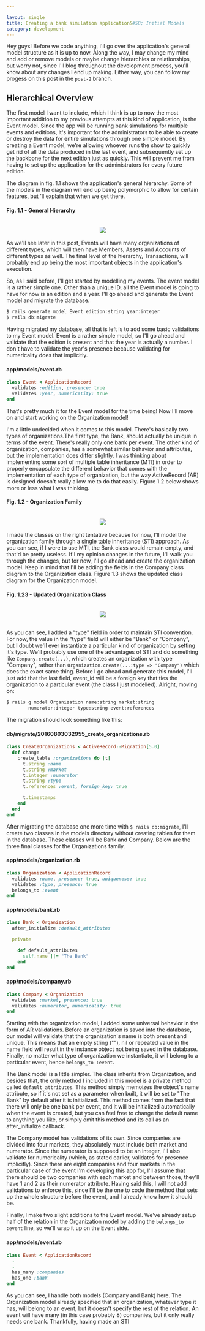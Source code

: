 ```yaml
---

layout: single
title: Creating a bank simulation application&#58; Initial Models
category: development
---
```


Hey guys! Before we code anything, I'll go over the application's
general model structure as it is up to now. Along the way, I may change
my mind and add or remove models or maybe change hierarchies or
relationships, but worry not, since I'll blog throughout the development
process, you'll know about any changes I end up making. Either way, you
can follow my progess on this post in the `post-2` branch.

## Hierarchical Overview
The first model I want to include, which I think is up to now the most
important addition to my previous attempts at this kind of application,
is the Event model. Since the app will be running bank simulations for
multiple events and editions, it's important for the administrators to be
able to create or destroy the data for entire simulations through
one simple model. By creating a Event model, we're allowing whoever
runs the show to quickly get rid of all the data produced in the last
event, and subsequently set up the backbone for the next edition just as
quickly. This will prevent me from having to set up the application for
the administrators for every future edition.

The diagram in fig. 1.1 shows the application's general hierarchy. Some
of the models in the diagram will end up being polymorphic to allow for
certain features, but 'll explain that when we get there.

#### Fig. 1.1 - General Hierarchy
<br>
<center><img src="{{site_url}}/images/bank-sim-models.png"></center>
<br>
As we'll see later in this post, Events will have many organizations of
different types, which will then have Members, Assets and Accounts of
different types as well. The final level of the hierarchy, Transactions,
will probably end up being the most important objects in the
application's execution.

So, as I said before, I'll get started by modelling my events. The
event model is a rather simple one. Other than a unique ID, all the
Event model is going to have for now is an edition and a year. I'll go
ahead and generate the Event model and migrate the database.

```bash
$ rails generate model Event edition:string year:integer
$ rails db:migrate
```

Having migrated my database, all that is left is to add some basic
validations to my Event model. Event is a rather simple model, so I'll
go ahead and validate that the edition is present and that the year is
actually a number. I don't have to validate the year's presence because
validating for numericality does that implicitly.

#### app/models/event.rb
```ruby
class Event < ApplicationRecord
  validates :edition, presence: true
  validates :year, numericality: true
end
```

That's pretty much it for the Event model for the time being! Now I'll
move on and start working on the Organization model!


I'm a little undecided when it comes to this model. There's basically
two types of organizations.The first type, the Bank, should actually be
unique in terms of the event. There's really only one bank per event.
The other kind of organization, companies, has a somewhat similar
behavior and attributes, but the implementation does differ slightly. 
I was thinking about implementing some sort of multiple table inheritance (MTI)
in order to properly encapsulate the different behavior that comes with
the implementation of each type of organization, but the way
ActiveRecord (AR) is designed doesn't really allow me to do that easily.
Figure 1.2 below shows more or less what I was thinking.

#### Fig. 1.2 - Organization Family
<br>
<center><img src="{{site_url}}/images/organization-family.png"></center>
<br>
I made the classes on the right tentative because for now, I'll model
the organization family through a single table inheritance (STI)
approach. As you can see, if I were to use MTI, the Bank class would
remain empty, and that'd be pretty useless. If I my opinion changes in
the future, I'll walk you through the changes, but for now,
I'll go ahead and create the organization model. Keep in mind that I'll
be adding the fields in the Company class diagram to the Organization
class. Figure 1.3 shows the updated class diagram for the Organization model.

#### Fig. 1.23 - Updated Organization Class
<br>
<center><img src="{{site_url}}/images/organization-class.png"></center>
<br>

As you can see, I added a "type" field in order to maintain STI
convention. For now, the value in the "type" field will either be "Bank"
or "Company", but I doubt we'll ever instantiate a particular kind of
organization by setting it's type. We'll probably use one of the advantages of STI and do something like
`Company.create(...)`, which creates an organization with type "Company", rather than `Organization.create(...:type => "Company")` which does the exact same thing. 
Before I go ahead and generate this model, I'll just add
that the last field, event_id will be a foreign key that ties the
organization to a particular event (the class I just modelled). Alright,
moving on:


```bash
$ rails g model Organization name:string market:string 
        numerator:integer type:string event:references
```

The migration should look something like this:


#### db/migrate/20160803032955_create_organizations.rb
```ruby
class CreateOrganizations < ActiveRecord::Migration[5.0]
  def change
    create_table :organizations do |t|
      t.string :name
      t.string :market
      t.integer :numerator
      t.string :type
      t.references :event, foreign_key: true

      t.timestamps
    end
  end
end
```

After migrating the database one more time with `$ rails db:migrate`,
I'll create two classes in the models directory without creating tables
for them in the database. These classes will be Bank and Company. Below
are the three final classes for the Organizations family.

#### app/models/organization.rb

```ruby
class Organization < ApplicationRecord
  validates :name, presence: true, uniqueness: true
  validates :type, presence: true
  belongs_to :event
end
```

#### app/models/bank.rb

```ruby
class Bank < Organization
  after_initialize :default_attributes

  private

    def default_attributes
      self.name ||= "The Bank"
    end
end
```

#### app/models/company.rb

```ruby
class Company < Organization
  validates :market, presence: true
  validates :numerator, numericality: true
end
```

Starting with the organization model, I added some universal behavior in the
form of AR validations. Before an organization is saved into
the database, our model will validate that the organization's name is
both present and unique. This means that an empty string (""), nil or
repeated value in the name field will result in the instance object not
being saved in the database. Finally, no matter what type of
organization we instantiate, it will belong to a particular event,
hence `belongs_to :event`.

The Bank model is a little simpler. The class inherits from
Organization, and besides that, the only method I included in this
model is a private method called `default_attributes`. This method simply memoizes the object's
name attribute, so if it's not set as a parameter when built, it will be set to "The Bank" by
default after it is initialized. This method comes from the fact that there
will only be one bank per event, and it will be initialized
automatically when the event is created, but you can feel free to change the
default name to anything you like, or simply omit this method and its
call as an after_initialize callback.

The Company model has validations of its own. Since companies are
divided into four markets, they absolutely must include both market and
numerator. Since the numerator is supposed to be an integer, I'll also
validate for numericality (which, as stated earlier, validates for
presence implicitly). Since there are eight companies and four
markets in the particular case of the event I'm developing this app for, I'll assume that there
should be two companies with each market and between those, they'll have
1 and 2 as their numerator attribute. Having said this, I will not add
validations to enforce this, since I'll be the one to code the method
that sets up the whole structure before the event, and I already know
how it should be.


Finally, I make two slight additions to the Event model. We've already
setup half of the relation in the Organization model by adding the
`belongs_to :event` line, so we'll wrap it up on the Event side.

#### app/models/event.rb

```ruby
class Event < ApplicationRecord
  .
  .
  has_many :companies
  has_one :bank
end
```

As you can see, I handle both models (Company and Bank) here. The
Organization model already specified that an organization, whatever type
it has, will belong to an event, but it doesn't specify the rest of the
relation. An event will have many (in this case probably 8) companies,
but it only really needs one bank. Thankfully, having made an STI

